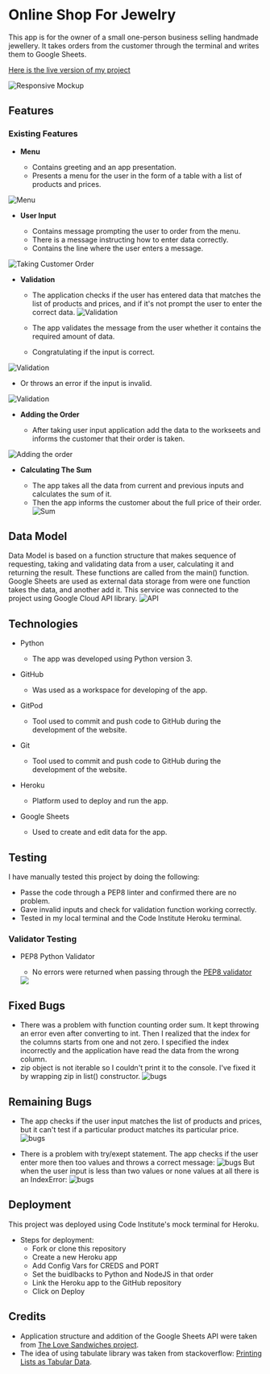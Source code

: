 # Online Shop For Jewelry

This app is for the owner of a small one-person business selling handmade jewellery. It takes orders from the customer through the terminal and writes them to Google Sheets.

[Here is the live version of my project](https://online-shop-for-jewelry.herokuapp.com/)


![Responsive Mockup](assets/images/mockup.png)

## Features 


### Existing Features

- __Menu__

  - Contains greeting and an app presentation.
  - Presents a menu for the user in the form of a table with a list of products and prices.
  
![Menu](assets/images/menu.png)

- __User Input__

  - Contains message prompting the user to order from the menu. 
  - There is a message instructing how to enter data correctly.
  - Contains the line where the user enters a message.

![Taking Customer Order](assets/images/input.png)


- __Validation__
  
  - The application checks if the user has entered data that matches the list of products and prices, and if it's not prompt the user to enter the correct data.
![Validation](assets/images/validation_list.png)

  - The app validates the message from the user whether it contains the required amount of data.
  - Congratulating if the input is correct.

![Validation](assets/images/validation_right.png)

  - Or throws an error if the input is invalid.

![Validation](assets/images/validation_wrong.png)


- __Adding the Order__ 

  - After taking user input application add the data to the workseets and informs the customer that their order is taken.

![Adding the order](assets/images/adding_the_data.png)

- __Calculating The Sum__

  - The app takes all the data from current and previous inputs and calculates the sum of it.
  - Then the app informs the customer about the full price of their order.
![Sum](assets/images/order_sum.png)


## Data Model

Data Model is based on a function structure that makes sequence of requesting, taking and validating data from a user, calculating it and returning the result. These functions are called from the main() function.
Google Sheets are used as external data storage from were one function takes the data, and another add it. This service was connected to the project using Google Cloud API library.
![API](assets/images/google_cloud3.png)


## Technologies

- Python

  - The app was developed using Python version 3.


- GitHub
  - Was used as a workspace for developing of the app.

- GitPod

  - Tool used to commit and push code to GitHub during the development of the website.

- Git

  - Tool used to commit and push code to GitHub during the development of the website.

- Heroku

  - Platform used to deploy and run the app.

- Google Sheets

  - Used to create and edit data for the app.


## Testing 

I have manually tested this project by doing the following:
- Passe the code through a PEP8 linter and confirmed there are no problem.
- Gave invalid inputs and check  for validation function working correctly.
- Tested in my local terminal and the Code Institute Heroku terminal.


### Validator Testing 

- PEP8 Python Validator
  - No errors were returned when passing through the [PEP8 validator](https://pep8ci.herokuapp.com)

  <img src="assets/images/python_validator.png">

## Fixed Bugs

- There was a problem with function counting order sum. It kept throwing an error even after converting to int. Then I realized that the index for the columns starts from one and not zero. I specified the index incorrectly and the application have read the data from the wrong column.
- zip object is not iterable so I couldn't print it to the console. I've fixed it by wrapping zip in list() constructor.
![bugs](assets/images/bugs.png)

## Remaining Bugs
 - The app checks if the user input matches the list of products and prices, but it can't test if a particular product matches its particular price.
![bugs](assets/images/remained_bug.png)

 - There is a problem with try/exept statement. The app checks if the user enter more then too values and throws a correct message:
![bugs](assets/images/correct_message.png)
But when the user input is less than two values or none values at all there is an IndexError:
![bugs](assets/images/index_error.png)


## Deployment

This project was deployed using Code Institute's mock terminal for Heroku.

- Steps for deployment:
  - Fork or clone this repository
  - Create a new Heroku app
  - Add Config Vars for CREDS and PORT
  - Set the buidlbacks to Python and NodeJS in that order
  - Link the Heroku app to the GitHub repository
  - Click on Deploy

## Credits

- Application structure and addition of the Google Sheets API were taken from [The Love Sandwiches project](https://learn.codeinstitute.net/courses/course-v1:CodeInstitute+LS101+2021_T1/courseware/293ee9d8ff3542d3b877137ed81b9a5b/071036790a5642f9a6f004f9888b6a45/).
- The idea of using tabulate library was taken from stackoverflow: [Printing Lists as Tabular Data](https://stackoverflow.com/questions/9535954/printing-lists-as-tabular-data).

